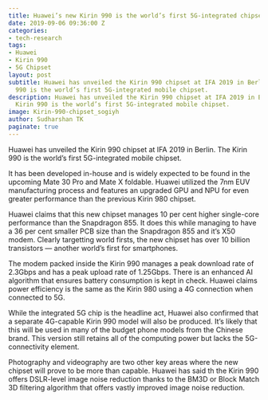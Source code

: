 ```yaml
---
title: Huawei’s new Kirin 990 is the world’s first 5G-integrated chipset
date: 2019-09-06 09:36:00 Z
categories:
- tech-research
tags:
- Huawei
- Kirin 990
- 5G Chipset
layout: post
subtitle: Huawei has unveiled the Kirin 990 chipset at IFA 2019 in Berlin. The Kirin
  990 is the world’s first 5G-integrated mobile chipset.
description: Huawei has unveiled the Kirin 990 chipset at IFA 2019 in Berlin. The
  Kirin 990 is the world’s first 5G-integrated mobile chipset.
image: Kirin-990-chipset_sogiyh
author: Sudharshan TK
paginate: true
---
```


Huawei has unveiled the Kirin 990 chipset at IFA 2019 in Berlin. The Kirin 990 is the world’s first 5G-integrated mobile chipset.

It has been developed in-house and is widely expected to be found in the upcoming Mate 30 Pro and Mate X foldable. Huawei utilized the 7nm EUV manufacturing process and features an upgraded GPU and NPU for even greater performance than the previous Kirin 980 chipset.

Huawei claims that this new chipset manages 10 per cent higher single-core performance than the Snapdragon 855. It does this while managing to have a 36 per cent smaller PCB size than the Snapdragon 855 and it’s X50 modem. Clearly targetting world firsts, the new chipset has over 10 billion transistors — another world’s first for smartphones.

The modem packed inside the Kirin 990 manages a peak download rate of 2.3Gbps and has a peak upload rate of 1.25Gbps. There is an enhanced AI algorithm that ensures battery consumption is kept in check. Huawei claims power efficiency is the same as the Kirin 980 using a 4G connection when connected to 5G.

While the integrated 5G chip is the headline act, Huawei also confirmed that a separate 4G-capable Kirin 990 model will also be produced. It’s likely that this will be used in many of the budget phone models from the Chinese brand. This version still retains all of the computing power but lacks the 5G-connectivity element.

Photography and videography are two other key areas where the new chipset will prove to be more than capable. Huawei has said th the Kirin 990 offers DSLR-level image noise reduction thanks to the BM3D or Block Match 3D filtering algorithm that offers vastly improved image noise reduction.
